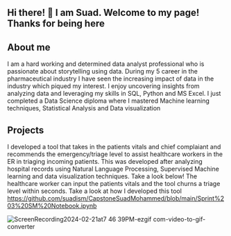 ## Hi there! 👋  I am Suad. Welcome to my page! Thanks for being here 


## About me

I am a hard working and determined data analyst professional who is passionate about storytelling using data. During my 5 career in the pharmaceutical industry I have seen  the increasing impact of data in the industry which piqued my interest. I enjoy uncovering insights from analyzing data and leveraging my skills in SQL, Python and MS Excel. I just completed a Data Science diploma where I mastered Machine learning techniques, Statistical Analysis and Data visualization



## Projects

I developed a tool that takes in the patients vitals and chief complaiant and recommends the emergency/triage level to assist healthcare workers in the ER in triaging incoming patients. This was developed after analyzing hospital records using Natural Language Processing, Supervised Machine learning and data visualization techniques. Take a look below! The healthcare worker can input the patients vitals and the tool churns a triage level within seconds. Take a look at how I developed this tool 
https://github.com/suadism/CapstoneSuadMohammed/blob/main/Sprint%203%20SM%20Notebook.ipynb

![ScreenRecording2024-02-21at7 46 39PM-ezgif com-video-to-gif-converter](https://github.com/suadism/suadism/assets/113348907/549204a7-d9f1-4737-89b4-39cafb76bab9)








<!--
**suadism/suadism** is a ✨ _special_ ✨ repository because its `README.md` (this file) appears on your GitHub profile.

Here are some ideas to get you started:

- 🔭 I’m currently working on ...
- 🌱 I’m currently learning ...
- 👯 I’m looking to collaborate on ...
- 🤔 I’m looking for help with ...
- 💬 Ask me about ...
- 📫 How to reach me: ...
- 😄 Pronouns: ...
- ⚡ Fun fact: ...
-->
